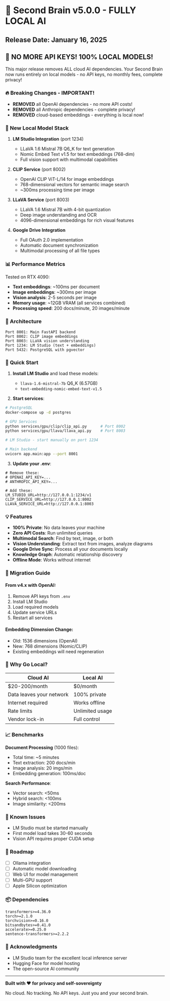 # 🚀 Second Brain v5.0.0 - FULLY LOCAL AI

## Release Date: January 16, 2025

## 🎯 NO MORE API KEYS! 100% LOCAL MODELS!

This major release removes ALL cloud AI dependencies. Your Second Brain now runs entirely on local models - no API keys, no monthly fees, complete privacy!

### 🔥 Breaking Changes - IMPORTANT!
- **REMOVED** all OpenAI dependencies - no more API costs!
- **REMOVED** all Anthropic dependencies - complete privacy!
- **REMOVED** cloud-based embeddings - everything is local now!

### 🧠 New Local Model Stack
1. **LM Studio Integration** (port 1234)
   - LLaVA 1.6 Mistral 7B Q6_K for text generation
   - Nomic Embed Text v1.5 for text embeddings (768-dim)
   - Full vision support with multimodal capabilities

2. **CLIP Service** (port 8002)
   - OpenAI CLIP ViT-L/14 for image embeddings
   - 768-dimensional vectors for semantic image search
   - ~300ms processing time per image

3. **LLaVA Service** (port 8003)
   - LLaVA 1.6 Mistral 7B with 4-bit quantization
   - Deep image understanding and OCR
   - 4096-dimensional embeddings for rich visual features

4. **Google Drive Integration**
   - Full OAuth 2.0 implementation
   - Automatic document synchronization
   - Multimodal processing of all file types

### 📊 Performance Metrics
Tested on RTX 4090:
- **Text embeddings**: ~100ms per document
- **Image embeddings**: ~300ms per image
- **Vision analysis**: 2-5 seconds per image
- **Memory usage**: ~12GB VRAM (all services combined)
- **Processing speed**: 200 docs/minute, 20 images/minute

### 🔧 Architecture
```
Port 8001: Main FastAPI backend
Port 8002: CLIP image embeddings
Port 8003: LLaVA vision understanding
Port 1234: LM Studio (text + embeddings)
Port 5432: PostgreSQL with pgvector
```

### 🚀 Quick Start

1. **Install LM Studio** and load these models:
   - `llava-1.6-mistral-7b` Q6_K (6.57GB)
   - `text-embedding-nomic-embed-text-v1.5`

2. **Start services**:
```bash
# PostgreSQL
docker-compose up -d postgres

# GPU Services
python services/gpu/clip/clip_api.py      # Port 8002
python services/gpu/llava/llava_api.py    # Port 8003

# LM Studio - start manually on port 1234

# Main backend
uvicorn app.main:app --port 8001
```

3. **Update your .env**:
```env
# Remove these:
# OPENAI_API_KEY=...
# ANTHROPIC_API_KEY=...

# Add these:
LM_STUDIO_URL=http://127.0.0.1:1234/v1
CLIP_SERVICE_URL=http://127.0.0.1:8002
LLAVA_SERVICE_URL=http://127.0.0.1:8003
```

### 💡 Features
- **100% Private**: No data leaves your machine
- **Zero API Costs**: Run unlimited queries
- **Multimodal Search**: Find by text, image, or both
- **Vision Understanding**: Extract text from images, analyze diagrams
- **Google Drive Sync**: Process all your documents locally
- **Knowledge Graph**: Automatic relationship discovery
- **Offline Mode**: Works without internet

### 🔄 Migration Guide

#### From v4.x with OpenAI:
1. Remove API keys from `.env`
2. Install LM Studio
3. Load required models
4. Update service URLs
5. Restart all services

#### Embedding Dimension Change:
- Old: 1536 dimensions (OpenAI)
- New: 768 dimensions (Nomic/CLIP)
- Existing embeddings will need regeneration

### 🎯 Why Go Local?

| Cloud AI | Local AI |
|----------|----------|
| $20-200/month | $0/month |
| Data leaves your network | 100% private |
| Internet required | Works offline |
| Rate limits | Unlimited usage |
| Vendor lock-in | Full control |

### 📈 Benchmarks

**Document Processing** (1000 files):
- Total time: ~5 minutes
- Text extraction: 200 docs/min
- Image analysis: 20 imgs/min
- Embedding generation: 100ms/doc

**Search Performance**:
- Vector search: <50ms
- Hybrid search: <100ms
- Image similarity: <200ms

### 🐛 Known Issues
- LM Studio must be started manually
- First model load takes 30-60 seconds
- Vision API requires proper CUDA setup

### 🔮 Roadmap
- [ ] Ollama integration
- [ ] Automatic model downloading
- [ ] Web UI for model management
- [ ] Multi-GPU support
- [ ] Apple Silicon optimization

### 📦 Dependencies
```
transformers>=4.36.0
torch>=2.1.0
torchvision>=0.16.0
bitsandbytes>=0.41.0
accelerate>=0.25.0
sentence-transformers>=2.2.2
```

### 🙏 Acknowledgments
- LM Studio team for the excellent local inference server
- Hugging Face for model hosting
- The open-source AI community

---

**Built with ❤️ for privacy and self-sovereignty**

No cloud. No tracking. No API keys. Just you and your second brain.